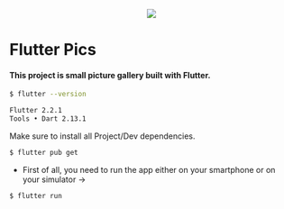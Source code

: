 <p align="center">
  <img src="https://miro.medium.com/max/400/1*Pk2mZo1cBqfVqQi-mtAkuA.png">
</p>

# Flutter Pics

#### This project is small picture gallery built with Flutter.

```bash
$ flutter --version

Flutter 2.2.1 
Tools • Dart 2.13.1
```


Make sure to install all Project/Dev dependencies.

```bash
$ flutter pub get
```


- First of all, you need to run the app either on your smartphone or on your simulator →

```bash
$ flutter run
```
